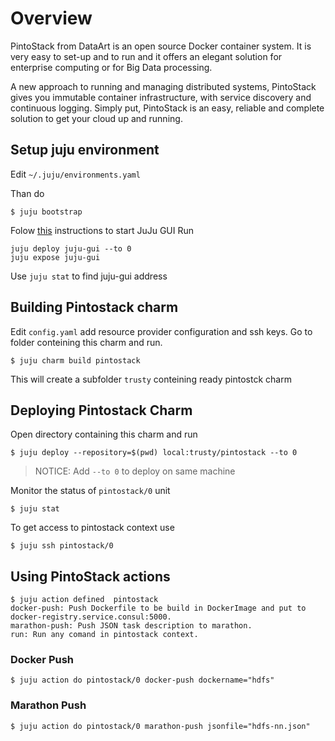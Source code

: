 # Overview

PintoStack from DataArt is an open source Docker container system. It is very easy to set-up and to run and it offers an elegant solution for enterprise computing or for Big Data processing.

A new approach to running and managing distributed systems, PintoStack gives you immutable container infrastructure, with service discovery and continuous logging. Simply put, PintoStack is an easy, reliable and complete solution to get your cloud up and running.

## Setup juju environment

Edit ```~/.juju/environments.yaml``` 

Than do

```
$ juju bootstrap
```


Folow  [this](https://jujucharms.com/juju-gui/) instructions to start JuJu GUI
Run 
```
juju deploy juju-gui --to 0
juju expose juju-gui
```
Use ```juju stat``` to find juju-gui address

## Building Pintostack charm

Edit ```config.yaml``` add resource provider configuration and ssh keys.
Go to folder conteining this charm and run.

```
$ juju charm build pintostack
```
This will create a subfolder ```trusty``` conteining ready pintostck charm

## Deploying Pintostack Charm

Open directory containing this charm and run

```
$ juju deploy --repository=$(pwd) local:trusty/pintostack --to 0
```

> NOTICE: Add ```--to 0``` to deploy on same machine


Monitor the status of ```pintostack/0``` unit

```
$ juju stat
```

To get access to pintostack context use

```
$ juju ssh pintostack/0
```

## Using PintoStack actions

```
$ juju action defined  pintostack
docker-push: Push Dockerfile to be build in DockerImage and put to docker-registry.service.consul:5000.
marathon-push: Push JSON task description to marathon.
run: Run any comand in pintostack context.
```

### Docker Push
```
$ juju action do pintostack/0 docker-push dockername="hdfs"
```

### Marathon Push
```
$ juju action do pintostack/0 marathon-push jsonfile="hdfs-nn.json"
```

